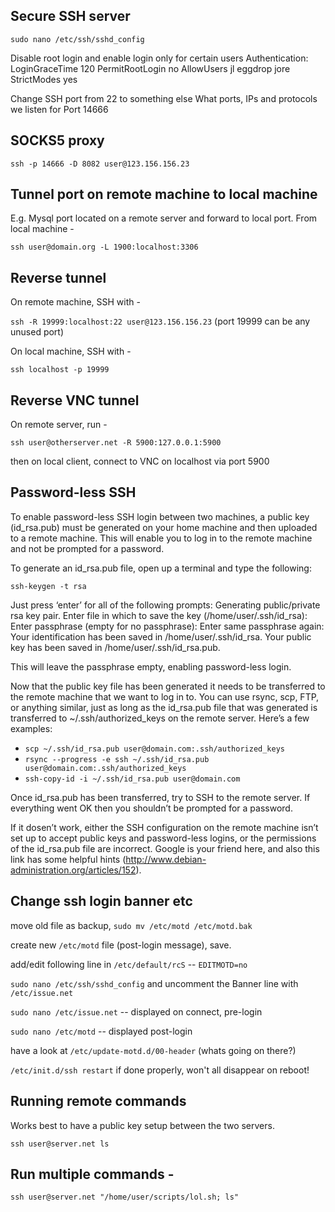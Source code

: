 ## Secure SSH server
`sudo nano /etc/ssh/sshd_config`

Disable root login and enable login only for certain users
Authentication:
	LoginGraceTime 120
	PermitRootLogin no
	AllowUsers jl eggdrop jore
	StrictModes yes

Change SSH port from 22 to something else
What ports, IPs and protocols we listen for
	Port 14666

## SOCKS5 proxy

`ssh -p 14666 -D 8082 user@123.156.156.23`

## Tunnel port on remote machine to local machine

E.g. Mysql port located on a remote server and forward to local port. From local machine -

`ssh user@domain.org -L 1900:localhost:3306`

## Reverse tunnel

On remote machine, SSH with -

`ssh -R 19999:localhost:22 user@123.156.156.23` (port 19999 can be any unused port)

On local machine, SSH with -

`ssh localhost -p 19999`

## Reverse VNC tunnel

On remote server, run -

`ssh user@otherserver.net -R 5900:127.0.0.1:5900`

then on local client, connect to VNC on localhost via port 5900

## Password-less SSH

To enable password-less SSH login between two machines, a public key (id_rsa.pub) must be generated on your home machine and then uploaded to a remote machine. This will enable you to log in to the remote machine and not be prompted for a password.

To generate an id_rsa.pub file, open up a terminal and type the following:

`ssh-keygen -t rsa`

Just press ‘enter’ for all of the following prompts:
Generating public/private rsa key pair.
	Enter file in which to save the key (/home/user/.ssh/id_rsa):
	Enter passphrase (empty for no passphrase):
	Enter same passphrase again:
	Your identification has been saved in /home/user/.ssh/id_rsa.
	Your public key has been saved in /home/user/.ssh/id_rsa.pub.

This will leave the passphrase empty, enabling password-less login.

Now that the public key file has been generated it needs to be transferred to the remote machine that we want to log in to. You can use rsync, scp, FTP, or anything similar, just as long as the id_rsa.pub file that was generated is transferred to ~/.ssh/authorized_keys on the remote server. Here’s a few examples:

* `scp ~/.ssh/id_rsa.pub user@domain.com:.ssh/authorized_keys`
* `rsync --progress -e ssh ~/.ssh/id_rsa.pub user@domain.com:.ssh/authorized_keys`
* `ssh-copy-id -i ~/.ssh/id_rsa.pub user@domain.com`

Once id_rsa.pub has been transferred, try to SSH to the remote server. If everything went OK then you shouldn’t be prompted for a password.

If it dosen’t work, either the SSH configuration on the remote machine isn’t set up to accept public keys and password-less logins, or the permissions of the id_rsa.pub file are incorrect. Google is your friend here, and also this link has some helpful hints (http://www.debian-administration.org/articles/152).

## Change ssh login banner etc

move old file as backup, `sudo mv /etc/motd /etc/motd.bak`

create new `/etc/motd` file (post-login message), save.

add/edit following line in `/etc/default/rcS` -- `EDITMOTD=no`

`sudo nano /etc/ssh/sshd_config` and uncomment the Banner line with `/etc/issue.net`

`sudo nano /etc/issue.net` -- displayed on connect, pre-login

`sudo nano /etc/motd` -- displayed post-login

have a look at `/etc/update-motd.d/00-header` (whats going on there?)

`/etc/init.d/ssh restart` if done properly, won't all disappear on reboot!

## Running remote commands

Works best to have a public key setup between the two servers.

`ssh user@server.net ls`

## Run multiple commands -

`ssh user@server.net "/home/user/scripts/lol.sh; ls"`
